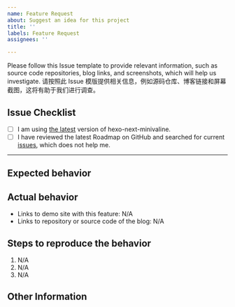 ```yaml
---
name: Feature Request
about: Suggest an idea for this project
title: ''
labels: Feature Request
assignees: ''

---
```


Please follow this Issue template to provide relevant information, such as source code repositories, blog links, and screenshots, which will help us investigate.
请按照此 Issue 模版提供相关信息，例如源码仓库、博客链接和屏幕截图，这将有助于我们进行调查。

## Issue Checklist <!-- 我确认我已经查看了 -->
<!-- Change [ ] to [x] to select (将 [ ] 换成 [x] 来选择) -->


- [ ] I am using [the latest](https://github.com/MiniValine/hexo-next-minivaline/releases/latest) version of hexo-next-minivaline.
- [ ] I have reviewed the latest Roadmap on GitHub and searched for current [issues](https://github.com/MiniValine/hexo-next-minivaline/issues), which does not help me.

***

## Expected behavior <!-- 预期行为 -->


## Actual behavior <!-- 实际行为 -->
<!-- Please provide at least one of the following information (请至少提供以下的一项信息) -->

- Links to demo site with this feature: N/A
- Links to repository or source code of the blog: N/A


## Steps to reproduce the behavior <!-- 重现步骤 -->
1. N/A
2. N/A
3. N/A

## Other Information <!-- Like Browser, System, Screenshots -->
